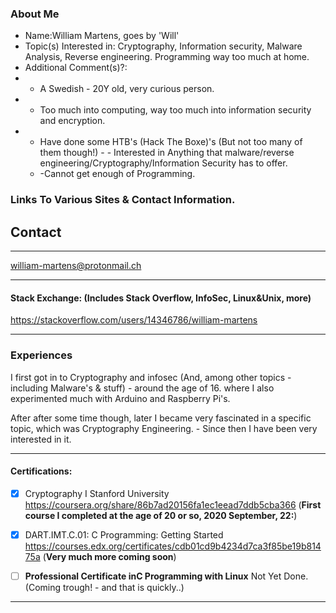 ### About Me

- Name:William Martens, goes by 'Will'
- Topic(s) Interested in: Cryptography, Information security, Malware Analysis, Reverse engineering. Programming way too much at home.
- Additional Comment(s)?:
 - - A Swedish - 20Y old, very curious person.
  - - Too much into computing, way too much into information security and encryption. 
   - - Have done some HTB's (Hack The Boxe)'s (But not too many of them though!) 
    - - Interested in Anything that malware/reverse engineering/Cryptography/Information Security has to offer.
     - -Cannot get enough of Programming. 


### Links To Various Sites &amp; Contact Information.

## Contact

--------------
william-martens@protonmail.ch

--------------

#### Stack Exchange: (Includes Stack Overflow, InfoSec, Linux&Unix, more)

https://stackoverflow.com/users/14346786/william-martens

--------------


### Experiences

I first got in to Cryptography and infosec (And, among other topics - including Malware's & stuff) - around the age of 16.
where I also experimented much with Arduino and Raspberry Pi's.

After after some time though, later I became very fascinated in a specific topic, which was Cryptography Engineering. - Since then I have been very interested in it.


    
--------------

#### Certifications:
  - [x] Cryptography I Stanford University https://coursera.org/share/86b7ad20156fa1ec1eead7ddb5cba366  (**First course I completed at the age of 20 or so, 2020 September, 22:**)
  - [x]  DART.IMT.C.01: C Programming: Getting Started   https://courses.edx.org/certificates/cdb01cd9b4234d7ca3f85be19b81475a (**Very much more coming soon**) 
  - [ ]  **Professional Certificate inC Programming with Linux** Not Yet Done. (Coming trough! - and that is quickly..)


--------------
